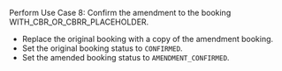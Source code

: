 Perform Use Case 8: Confirm the amendment to the booking WITH_CBR_OR_CBRR_PLACEHOLDER.
* Replace the original booking with a copy of the amendment booking.
* Set the original booking status to `CONFIRMED`.
* Set the amended booking status to `AMENDMENT_CONFIRMED`.

